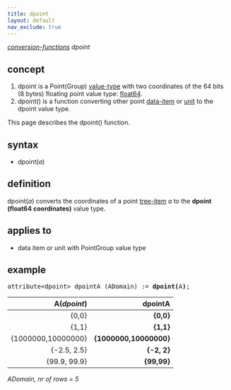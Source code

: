 ```yaml
---
title: dpoint
layout: default
nav_exclude: true
---
```

*[conversion-functions](conversion-functions) dpoint*

## concept

1. dpoint is a Point(Group) [value-type](value-type) with two coordinates of the 64 bits (8 bytes) floating point value type: [float64](float64).
2. dpoint() is a function converting other point [data-item](data-item) or [unit](unit) to the dpoint value type.

This page describes the dpoint() function.

## syntax

- dpoint(*a*)

## definition

dpoint(*a*) converts the coordinates of a point [tree-item](tree-item) *a* to the **dpoint (float64 coordinates)** value type.

## applies to

- data item or unit with PointGroup value type

## example

<pre>
attribute&lt;dpoint&gt; dpointA (ADomain) := <B>dpoint(</B>A<B>)</B>;
</pre>

| A(*dpoint*)        | **dpointA**            |
|-------------------:|-----------------------:|
| {0,0}              | **{0,0}**              |
| {1,1}              | **{1,1}**              |
| {1000000,10000000} | **{1000000,10000000}** |
| {-2.5, 2.5}        | **{-2, 2}**            |
| {99.9, 99.9}       | **{99,99}**            |

*ADomain, nr of rows = 5*